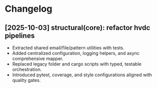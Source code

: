# Changelog

## [2025-10-03] structural(core): refactor hvdc pipelines
- Extracted shared email/file/pattern utilities with tests.
- Added centralized configuration, logging helpers, and async comprehensive mapper.
- Replaced legacy folder and cargo scripts with typed, testable orchestration.
- Introduced pytest, coverage, and style configurations aligned with quality gates.
